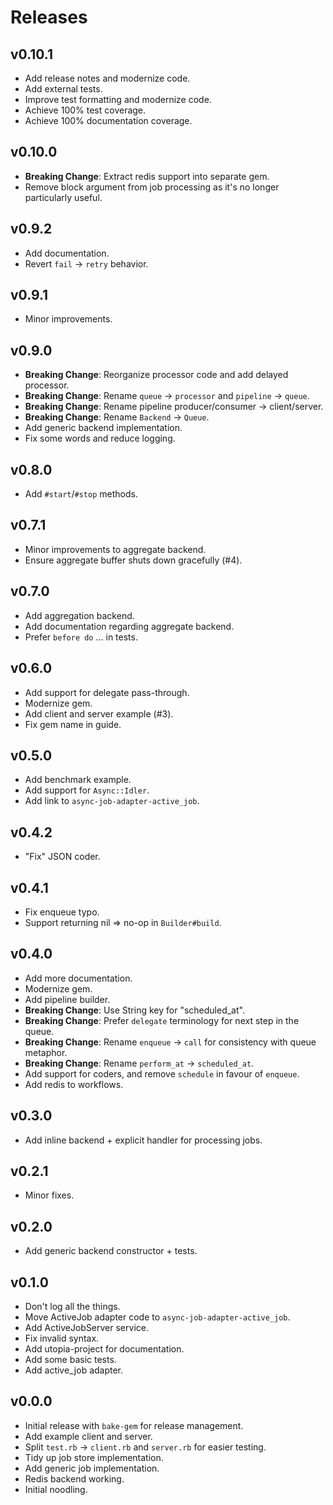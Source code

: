 # Releases

## v0.10.1

  - Add release notes and modernize code.
  - Add external tests.
  - Improve test formatting and modernize code.
  - Achieve 100% test coverage.
  - Achieve 100% documentation coverage.

## v0.10.0

  - **Breaking Change**: Extract redis support into separate gem.
  - Remove block argument from job processing as it's no longer particularly useful.

## v0.9.2

  - Add documentation.
  - Revert `fail` -\> `retry` behavior.

## v0.9.1

  - Minor improvements.

## v0.9.0

  - **Breaking Change**: Reorganize processor code and add delayed processor.
  - **Breaking Change**: Rename `queue` -\> `processor` and `pipeline` -\> `queue`.
  - **Breaking Change**: Rename pipeline producer/consumer -\> client/server.
  - **Breaking Change**: Rename `Backend` -\> `Queue`.
  - Add generic backend implementation.
  - Fix some words and reduce logging.

## v0.8.0

  - Add `#start`/`#stop` methods.

## v0.7.1

  - Minor improvements to aggregate backend.
  - Ensure aggregate buffer shuts down gracefully (\#4).

## v0.7.0

  - Add aggregation backend.
  - Add documentation regarding aggregate backend.
  - Prefer `before do` ... in tests.

## v0.6.0

  - Add support for delegate pass-through.
  - Modernize gem.
  - Add client and server example (\#3).
  - Fix gem name in guide.

## v0.5.0

  - Add benchmark example.
  - Add support for `Async::Idler`.
  - Add link to `async-job-adapter-active_job`.

## v0.4.2

  - "Fix" JSON coder.

## v0.4.1

  - Fix enqueue typo.
  - Support returning nil =\> no-op in `Builder#build`.

## v0.4.0

  - Add more documentation.
  - Modernize gem.
  - Add pipeline builder.
  - **Breaking Change**: Use String key for "scheduled\_at".
  - **Breaking Change**: Prefer `delegate` terminology for next step in the queue.
  - **Breaking Change**: Rename `enqueue` -\> `call` for consistency with queue metaphor.
  - **Breaking Change**: Rename `perform_at` -\> `scheduled_at`.
  - Add support for coders, and remove `schedule` in favour of `enqueue`.
  - Add redis to workflows.

## v0.3.0

  - Add inline backend + explicit handler for processing jobs.

## v0.2.1

  - Minor fixes.

## v0.2.0

  - Add generic backend constructor + tests.

## v0.1.0

  - Don't log all the things.
  - Move ActiveJob adapter code to `async-job-adapter-active_job`.
  - Add ActiveJobServer service.
  - Fix invalid syntax.
  - Add utopia-project for documentation.
  - Add some basic tests.
  - Add active\_job adapter.

## v0.0.0

  - Initial release with `bake-gem` for release management.
  - Add example client and server.
  - Split `test.rb` -\> `client.rb` and `server.rb` for easier testing.
  - Tidy up job store implementation.
  - Add generic job implementation.
  - Redis backend working.
  - Initial noodling.
